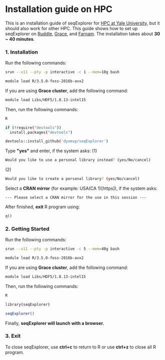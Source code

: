 # Installation guide on HPC

This is an installation guide of seqExplorer for [HPC at Yale University](https://research.computing.yale.edu/services/high-performance-computing), but it should also work for other HPC. This guide shows how to set up seqExplorer on [Ruddle](https://research.computing.yale.edu/support/hpc/clusters/ruddle), [Grace](https://research.computing.yale.edu/support/hpc/clusters/grace), and [Farnam](https://research.computing.yale.edu/support/hpc/clusters/farnam). The installation takes about **30 ~ 40 minutes**.

### 1. Installation
Run the following commands:
```sh
srun --x11 --pty -p interactive -c 1 --mem=10g bash

module load R/3.5.0-foss-2016b-avx2
```
If you are using **Grace cluster**, add the following command:
```sh
module load Libs/HDF5/1.8.13-intel15
```
Then, run the following commands:
```sh
R

if (!require("devtools"))
  install.packages("devtools")

devtools::install_github('dyxmvp/seqExplorer')
```
Type **"yes"** and enter, if the system asks:
(1)
```sh
Would you like to use a personal library instead? (yes/No/cancel)
```
(2)
```sh
Would you like to create a personal library? (yes/No/cancel)
```
Select a **CRAN mirror** (for example: USA(CA 1)[https]), if the system asks:
```
--- Please select a CRAN mirror for the use in this session ---
```
After finished, **exit** R program using:
```R
q()
```

### 2. Getting Started
Run the following commands:
```sh
srun --x11 --pty -p interactive -c 5 --mem=40g bash

module load R/3.5.0-foss-2016b-avx2
```
If you are using **Grace cluster**, add the following command:
```sh
module load Libs/HDF5/1.8.13-intel15
```
Then, run the following commands:
```sh
R

library(seqExplorer)

seqExplorer()
```
Finally, **seqExplorer will launch with a browser.**

### 3. Exit
To close seqExplorer, use **ctrl+c** to return to R or use **ctrl+z** to close all R program. 
